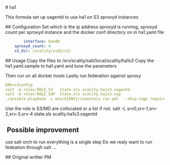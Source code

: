 # ha1

This formula set up sagentd to use ha1 on S3 sproxyd instances

## Configuration
Set which is the ip address sproxyd is running, sproxyd count per sproxyd instance and the docker conf directory on in  ha1.yaml file
```yaml
        interface: bond0
 	sproxyd_count: 4
	s3_dir: /scality/ssd1/s3/

```


## Usage 
Copy the files to /srv/scality/salt/local/scality/ha1s3
Copy the ha1.yaml.sample to ha1.yaml and tune the parameters

Then run on all docker hosts 
Lastly run federation against sproxy 

```yaml
ENV=s3config
salt -G roles:ROLE_S3   state.sls scality.ha1s3.sagentd
salt -G roles:ROLE_SUP  state.sls scality.ha1s3.sup
./ansible-playbook -i env/${ENV}/inventory run.yml  --skip-tags requirements,run::images -t sproxyd -f 1
```

Use the role is S3/MD are collocated or a list if not.
salt -L srv0,srv-1,srv-2,srv-3,srv-4  state.sls scality.ha1s3.sagentd

##  Possible improvement
use salt orch to run everything is  a single step 
Do we realy want to run fedeation through salt ... 

## Original writter
PM
